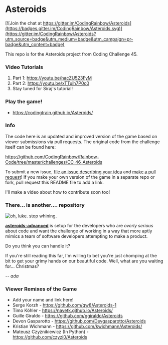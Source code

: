 # Asteroids

[![Join the chat at https://gitter.im/CodingRainbow/Asteroids](https://badges.gitter.im/CodingRainbow/Asteroids.svg)](https://gitter.im/CodingRainbow/Asteroids?utm_source=badge&utm_medium=badge&utm_campaign=pr-badge&utm_content=badge)

This repo is for the Asteroids project from Coding Challenge 45.

### Video Tutorials
1. Part 1: https://youtu.be/hacZU523FyM
2. Part 2: https://youtu.be/xTTuih7P0c0
3. Stay tuned for Siraj's tutorial!

### Play the game!
* https://codingtrain.github.io/Asteroids/

### Info

The code here is an updated and improved version of the game based on viewer submissions via pull requests.  The original code from the challenge itself can be found here:

https://github.com/CodingRainbow/Rainbow-Code/tree/master/challenges/CC_46_Asteroids

To submit a new issue, [file an issue describing your idea](https://github.com/CodingRainbow/Asteroids/issues/new) and [make a pull request](https://github.com/CodingRainbow/Asteroids/pulls)! If you make your own version of the game in a separate repo or fork, pull request this README file to add a link.

I'll make a video about how to contribute soon too!

### There... is another.... repository
![oh, luke. stop whining.](http://i.giphy.com/QxHzTRigoD9HG.gif)

**[asteroids-advanced](https://github.com/CodingRainbow/asteroids-advanced)** is setup for the developers who are *overly serious* about code and want the challenge of working in a way that more aptly mimics a team of software developers attempting to make a product. 

Do you think you can handle it? 

If you're still reading this far, I'm willing to bet you're just chomping at the bit to get your grimy hands on our beautiful code. Well, what are you waiting for... Christmas?

*-- ada*

### Viewer Remixes of the Game

* Add your name and link here!
* Serge Korzh - https://github.com/qw8/Asteroids-1
* Timo Köhler - https://navetk.github.io/Asteroids/
* Guille Giraldo - https://github.com/ggiraldo/Asteroids
* Devon Gasparotto - https://github.com/Devgasparotto/Asteroids
* Kristian Wichmann - https://github.com/kwichmann/Asteroids/
* Mateusz Czyżnikiewicz (In Python) - https://github.com/czyzi0/Asteroids
